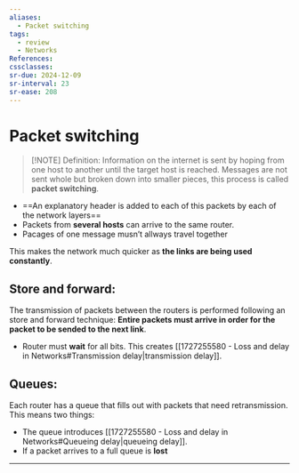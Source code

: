 ```yaml
---
aliases:
  - Packet switching
tags:
  - review
  - Networks
References: 
cssclasses:
sr-due: 2024-12-09
sr-interval: 23
sr-ease: 208
---
```

# Packet switching

> [!NOTE] Definition: 
> Information on the internet is sent by hoping from one host to another until the target host is reached. Messages are not sent whole but broken down into smaller pieces, this process is called **packet switching**.  

+ ==An explanatory header is added to each of this packets by each of the network layers==
+ Packets from **several hosts** can arrive to the same router. 
+ Pacages of one message musn’t allways travel together

This makes the network much quicker as **the links are being used constantly**. 

## Store and forward:
The transmission of packets between the routers is performed following an store and forward technique: **Entire packets must arrive in order for the packet to be sended to the next link**. 
+ Router must **wait** for all bits. 
This creates [[1727255580 - Loss and delay in Networks#Transmission delay|transmission delay]]. 

## Queues: 
Each router has a queue that fills out with packets that need retransmission. This means two things:
+ The queue introduces [[1727255580 - Loss and delay in Networks#Queueing delay|queueing delay]].
+ If a packet arrives to a full queue is **lost**



***